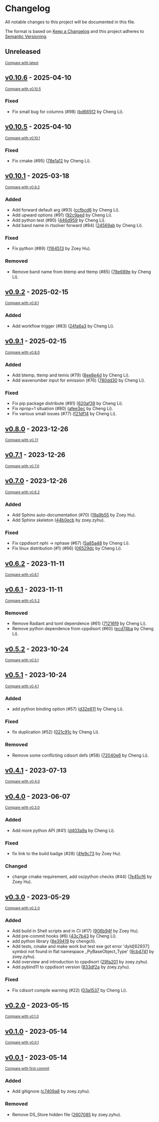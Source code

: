# Changelog

All notable changes to this project will be documented in this file.

The format is based on [Keep a Changelog](http://keepachangelog.com/en/1.0.0/)
and this project adheres to [Semantic Versioning](http://semver.org/spec/v2.0.0.html).

<!-- insertion marker -->
## Unreleased

<small>[Compare with latest](https://github.com/zoeyzyhu/pydisort/compare/v0.10.6...HEAD)</small>

<!-- insertion marker -->
## [v0.10.6](https://github.com/zoeyzyhu/pydisort/releases/tag/v0.10.6) - 2025-04-10

<small>[Compare with v0.10.5](https://github.com/zoeyzyhu/pydisort/compare/v0.10.5...v0.10.6)</small>

### Fixed

- Fix small bug for columns (#98) ([bd665f2](https://github.com/zoeyzyhu/pydisort/commit/bd665f2937663b4e211681fe7237e168eaf77d19) by Cheng Li).

## [v0.10.5](https://github.com/zoeyzyhu/pydisort/releases/tag/v0.10.5) - 2025-04-10

<small>[Compare with v0.10.1](https://github.com/zoeyzyhu/pydisort/compare/v0.10.1...v0.10.5)</small>

### Fixed

- Fix cmake (#95) ([78e1a12](https://github.com/zoeyzyhu/pydisort/commit/78e1a1273cbbaf55b2c988ddf24726f500707228) by Cheng Li).

## [v0.10.1](https://github.com/zoeyzyhu/pydisort/releases/tag/v0.10.1) - 2025-03-18

<small>[Compare with v0.9.2](https://github.com/zoeyzyhu/pydisort/compare/v0.9.2...v0.10.1)</small>

### Added

- Add forward default arg (#93) ([ccfbcd6](https://github.com/zoeyzyhu/pydisort/commit/ccfbcd659c5c8f3bd49990caf95ca104511305c7) by Cheng Li).
- Add upward options (#91) ([92c9aed](https://github.com/zoeyzyhu/pydisort/commit/92c9aed55a382996a573638fc01df3d767d2d765) by Cheng Li).
- Add python test (#90) ([446d959](https://github.com/zoeyzyhu/pydisort/commit/446d959641c9e79de0cf44f4a0f2dd672595cb73) by Cheng Li).
- Add band name in rtsolver forward (#84) ([24569ab](https://github.com/zoeyzyhu/pydisort/commit/24569ab591dcf85b28117edafeb5c13495c9c615) by Cheng Li).

### Fixed

- Fix python (#89) ([1164513](https://github.com/zoeyzyhu/pydisort/commit/1164513e7383a10a4436aee01b2b30bbda88d561) by Zoey Hu).

### Removed

- Remove band name from btemp and ttemp (#85) ([78e689e](https://github.com/zoeyzyhu/pydisort/commit/78e689eeb00f08291f11e2d6941a1987441601f9) by Cheng Li).

## [v0.9.2](https://github.com/zoeyzyhu/pydisort/releases/tag/v0.9.2) - 2025-02-15

<small>[Compare with v0.9.1](https://github.com/zoeyzyhu/pydisort/compare/v0.9.1...v0.9.2)</small>

### Added

- Add workflow trigger (#83) ([24fa6a3](https://github.com/zoeyzyhu/pydisort/commit/24fa6a3be8d071e2a29973ced06397c2aa68f797) by Cheng Li).

## [v0.9.1](https://github.com/zoeyzyhu/pydisort/releases/tag/v0.9.1) - 2025-02-15

<small>[Compare with v0.8.0](https://github.com/zoeyzyhu/pydisort/compare/v0.8.0...v0.9.1)</small>

### Added

- Add btemp, ttemp and temis (#79) ([8ee8e4d](https://github.com/zoeyzyhu/pydisort/commit/8ee8e4d725f77522ee2b930e78dba0cb57a5418c) by Cheng Li).
- Add wavenumber input for emission (#76) ([780dd30](https://github.com/zoeyzyhu/pydisort/commit/780dd30c3ec37494c3447f33e9e5b23a5a910f6e) by Cheng Li).

### Fixed

- Fix pip package distribute (#81) ([620af39](https://github.com/zoeyzyhu/pydisort/commit/620af39fbd596e1b3c0ef2c6ab0818b9989d5a86) by Cheng Li).
- Fix nprop=1 situation (#80) ([afee3ec](https://github.com/zoeyzyhu/pydisort/commit/afee3ec897f1ca719e78ea8eedd66aa0c1d5e76a) by Cheng Li).
- Fix various small issues (#77) ([f21df14](https://github.com/zoeyzyhu/pydisort/commit/f21df1458f2ad4c286d12d9d98f0317c03522c25) by Cheng Li).

## [v0.8.0](https://github.com/zoeyzyhu/pydisort/releases/tag/v0.8.0) - 2023-12-26

<small>[Compare with v0.7.1](https://github.com/zoeyzyhu/pydisort/compare/v0.7.1...v0.8.0)</small>

## [v0.7.1](https://github.com/zoeyzyhu/pydisort/releases/tag/v0.7.1) - 2023-12-26

<small>[Compare with v0.7.0](https://github.com/zoeyzyhu/pydisort/compare/v0.7.0...v0.7.1)</small>

## [v0.7.0](https://github.com/zoeyzyhu/pydisort/releases/tag/v0.7.0) - 2023-12-26

<small>[Compare with v0.6.2](https://github.com/zoeyzyhu/pydisort/compare/v0.6.2...v0.7.0)</small>

### Added

- Add Sphinx auto-documentation (#70) ([19a9b55](https://github.com/zoeyzyhu/pydisort/commit/19a9b55304f5a5d16c0e5f9511c91db9ea7ab2ae) by Zoey Hu).
- Add Sphinx skeleton ([44b0ecb](https://github.com/zoeyzyhu/pydisort/commit/44b0ecbe9a7a3f3d8c60e30635523a9837937912) by zoey.zyhu).

### Fixed

- Fix cppdisort nphi -> nphase (#67) ([5a85a48](https://github.com/zoeyzyhu/pydisort/commit/5a85a48e3e665d7e051929cd4e39a2bfe7f5de11) by Cheng Li).
- Fix linux distribution (#1) (#66) ([06529dc](https://github.com/zoeyzyhu/pydisort/commit/06529dcc6799f6e873039634364825b77fd12734) by Cheng Li).

## [v0.6.2](https://github.com/zoeyzyhu/pydisort/releases/tag/v0.6.2) - 2023-11-11

<small>[Compare with v0.6.1](https://github.com/zoeyzyhu/pydisort/compare/v0.6.1...v0.6.2)</small>

## [v0.6.1](https://github.com/zoeyzyhu/pydisort/releases/tag/v0.6.1) - 2023-11-11

<small>[Compare with v0.5.2](https://github.com/zoeyzyhu/pydisort/compare/v0.5.2...v0.6.1)</small>

### Removed

- Remove Radiant and toml dependence (#61) ([71216f9](https://github.com/zoeyzyhu/pydisort/commit/71216f9e550a7280d3c03ea4a7303dfacd925ec3) by Cheng Li).
- Remove python dependence from cppdisort (#60) ([ecd74ba](https://github.com/zoeyzyhu/pydisort/commit/ecd74bad0c7521ba56896ff90c4bd33547225661) by Cheng Li).

## [v0.5.2](https://github.com/zoeyzyhu/pydisort/releases/tag/v0.5.2) - 2023-10-24

<small>[Compare with v0.5.1](https://github.com/zoeyzyhu/pydisort/compare/v0.5.1...v0.5.2)</small>

## [v0.5.1](https://github.com/zoeyzyhu/pydisort/releases/tag/v0.5.1) - 2023-10-24

<small>[Compare with v0.4.1](https://github.com/zoeyzyhu/pydisort/compare/v0.4.1...v0.5.1)</small>

### Added

- add python binding option (#57) ([d32e611](https://github.com/zoeyzyhu/pydisort/commit/d32e611049bc696ff05feb343d44b0d073447936) by Cheng Li).

### Fixed

- fix duplication (#52) ([021c91c](https://github.com/zoeyzyhu/pydisort/commit/021c91c0ffca4a3a634be6a64b1fd79e4d004031) by Cheng Li).

### Removed

- Remove some conflicting cdisort defs (#58) ([72040e6](https://github.com/zoeyzyhu/pydisort/commit/72040e6e1bfc8ac303f25de27fdae01bcec3480f) by Cheng Li).

## [v0.4.1](https://github.com/zoeyzyhu/pydisort/releases/tag/v0.4.1) - 2023-07-13

<small>[Compare with v0.4.0](https://github.com/zoeyzyhu/pydisort/compare/v0.4.0...v0.4.1)</small>

## [v0.4.0](https://github.com/zoeyzyhu/pydisort/releases/tag/v0.4.0) - 2023-06-07

<small>[Compare with v0.3.0](https://github.com/zoeyzyhu/pydisort/compare/v0.3.0...v0.4.0)</small>

### Added

- Add more python API (#41) ([d403a9a](https://github.com/zoeyzyhu/pydisort/commit/d403a9a7270b95f952a653d26d9c3e5fa932a990) by Cheng Li).

### Fixed

- fix link to the build badge (#28) ([4fe9c73](https://github.com/zoeyzyhu/pydisort/commit/4fe9c73c54fe810ee17e652644458323478638d5) by Zoey Hu).

### Changed

- change cmake requirement, add os/python checks (#44) ([7e45cf6](https://github.com/zoeyzyhu/pydisort/commit/7e45cf612468ac1a4ffa9de56d55fa7de303a441) by Zoey Hu).

## [v0.3.0](https://github.com/zoeyzyhu/pydisort/releases/tag/v0.3.0) - 2023-05-29

<small>[Compare with v0.2.0](https://github.com/zoeyzyhu/pydisort/compare/v0.2.0...v0.3.0)</small>

### Added

- Add build in Shell scripts and in CI (#17) ([906b94f](https://github.com/zoeyzyhu/pydisort/commit/906b94f9cdeebe39939604de17bf2132e6dea261) by Zoey Hu).
- Add pre-commit hooks (#6) ([43c7b43](https://github.com/zoeyzyhu/pydisort/commit/43c7b43229c07282f2e4c149022b1f1fa71d1a37) by Cheng Li).
- add python library ([8e39419](https://github.com/zoeyzyhu/pydisort/commit/8e394195c18fd673955201c57b37fac1e53a4ab5) by chengcli).
- Add tests, cmake and make work but test exe got error 'dyld[62937]: symbol not found in flat namespace _PyBaseObject_Type' ([9cb4741](https://github.com/zoeyzyhu/pydisort/commit/9cb4741ffb6d1f03d73441745c7d55a2832dac46) by zoey.zyhu).
- Add overview and introduction to cppdisort ([29fa201](https://github.com/zoeyzyhu/pydisort/commit/29fa2018ed14b688ac38c8d301eed344c08de584) by zoey.zyhu).
- Add pybind11 to cppdisort version ([833df2a](https://github.com/zoeyzyhu/pydisort/commit/833df2a48902876d08bbc5f1f53dc21b265f641b) by zoey.zyhu).

### Fixed

- Fix cdisort compile warning (#22) ([03a1537](https://github.com/zoeyzyhu/pydisort/commit/03a1537b553708fa940e44a70d9c0bd79ba21c5b) by Cheng Li).

## [v0.2.0](https://github.com/zoeyzyhu/pydisort/releases/tag/v0.2.0) - 2023-05-15

<small>[Compare with v0.1.0](https://github.com/zoeyzyhu/pydisort/compare/v0.1.0...v0.2.0)</small>

## [v0.1.0](https://github.com/zoeyzyhu/pydisort/releases/tag/v0.1.0) - 2023-05-14

<small>[Compare with v0.0.1](https://github.com/zoeyzyhu/pydisort/compare/v0.0.1...v0.1.0)</small>

## [v0.0.1](https://github.com/zoeyzyhu/pydisort/releases/tag/v0.0.1) - 2023-05-14

<small>[Compare with first commit](https://github.com/zoeyzyhu/pydisort/compare/a8ea2afb9cfb1872938084ea9e746363ddeaf555...v0.0.1)</small>

### Added

- Add gitignore ([c7409a8](https://github.com/zoeyzyhu/pydisort/commit/c7409a8454f41700e579238fd2abe27f9bbf6f18) by zoey.zyhu).

### Removed

- Remove DS_Store hidden file ([2607085](https://github.com/zoeyzyhu/pydisort/commit/2607085ffb128e98cae7edc8a1b3bd421f6653f1) by zoey.zyhu).

